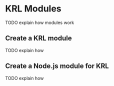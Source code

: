 # KRL Modules

TODO explain how modules work

## Create a KRL module

TODO explain how

## Create a Node.js module for KRL

TODO explain how
